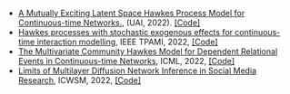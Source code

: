 * [A Mutually Exciting Latent Space Hawkes Process Model for Continuous-time Networks.](https://arxiv.org/pdf/2205.09263.pdf), (UAI, 2022). [\[Code\]](https://openreview.net/forum?id=rZNIdLi9g5)
* [Hawkes processes with stochastic exogenous effects for continuous-time interaction modelling](https://ieeexplore.ieee.org/abstract/document/9740522), IEEE TPAMI, 2022, [\[Code\]](https://github.com/xuhuifan/SE_HP)
* [The Multivariate Community Hawkes Model for Dependent Relational Events in Continuous-time Networks](https://arxiv.org/pdf/2205.00639.pdf), ICML, 2022, [\[Code\]](https://github.com/IdeasLabUT/Multivariate-Community-Hawkes) 
* [Limits of Multilayer Diffusion Network Inference in Social Media Research](https://ojs.aaai.org/index.php/ICWSM/article/view/19365/19137), ICWSM, 2022, [\[Code\]](https://github.com/ecanet-research/multic)
